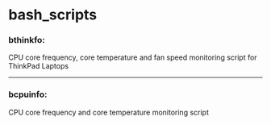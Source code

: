 # bash_scripts

### bthinkfo:
CPU core frequency, core temperature and fan speed monitoring script for ThinkPad Laptops

---

### bcpuinfo:
CPU core frequency and core temperature monitoring script

